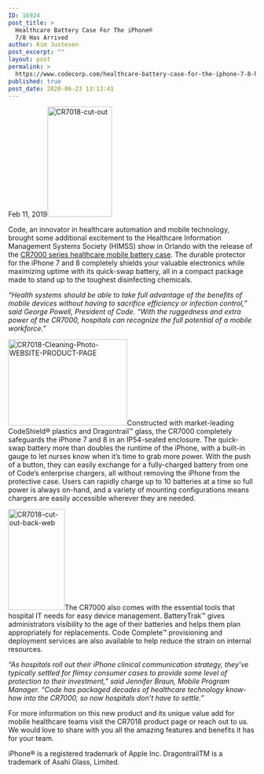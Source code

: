 ```yaml
---
ID: 16924
post_title: >
  Healthcare Battery Case For The iPhone®
  7/8 Has Arrived
author: Kim Justesen
post_excerpt: ""
layout: post
permalink: >
  https://www.codecorp.com/healthcare-battery-case-for-the-iphone-7-8-has-arrived/
published: true
post_date: 2020-06-23 13:13:41
---
```

Feb 11, 2019<img class="alignright" src="https://codecorp.com/wp-content/uploads/2020/05/CR7018-cut-out.png" alt="CR7018-cut-out" width="131" height="224" />

Code, an innovator in healthcare automation and mobile technology, brought some additional excitement to the Healthcare Information Management Systems Society (HIMSS) show in Orlando with the release of the <a href="https://www.codecorp.com/portfolio-items/code-reader-7018/">CR7000 series healthcare mobile battery case</a>. The durable protector for the iPhone 7 and 8 completely shields your valuable electronics while maximizing uptime with its quick-swap battery, all in a compact package made to stand up to the toughest disinfecting chemicals.

<em>“Health systems should be able to take full advantage of the benefits of mobile devices without having to sacrifice efficiency or infection control,” said George Powell, President of Code. “With the ruggedness and extra power of the CR7000, hospitals can recognize the full potential of a mobile workforce.”</em>

<img class="alignright" src="https://codecorp.com/wp-content/uploads/2020/05/CR7018-Cleaning-Photo-WEBSITE-PRODUCT-PAGE.jpg" alt="CR7018-Cleaning-Photo-WEBSITE-PRODUCT-PAGE" width="242" height="175" />Constructed with market-leading CodeShield® plastics and Dragontrail™ glass, the CR7000 completely safeguards the iPhone 7 and 8 in an IP54-sealed enclosure. The quick-swap battery more than doubles the runtime of the iPhone, with a built-in gauge to let nurses know when it’s time to grab more power. With the push of a button, they can easily exchange for a fully-charged battery from one of Code’s enterprise chargers, all without removing the iPhone from the protective case. Users can rapidly charge up to 10 batteries at a time so full power is always on-hand, and a variety of mounting configurations means chargers are easily accessible wherever they are needed.

<img class="alignright" src="https://codecorp.com/wp-content/uploads/2020/05/CR7018-cut-out-back-web.png" alt="CR7018-cut-out-back-web" width="115" height="205" />The CR7000 also comes with the essential tools that hospital IT needs for easy device management. BatteryTrak™ gives administrators visibility to the age of their batteries and helps them plan appropriately for replacements. Code Complete™ provisioning and deployment services are also available to help reduce the strain on internal resources.

<em>“As hospitals roll out their iPhone clinical communication strategy, they’ve typically settled for flimsy consumer cases to provide some level of protection to their investment,” said Jennifer Braun, Mobile Program Manager. “Code has packaged decades of healthcare technology know-how into the CR7000, so now hospitals don’t have to settle.”</em>

For more information on this new product and its unique value add for mobile healthcare teams visit the CR7018 product page or reach out to us. We would love to share with you all the amazing features and benefits it has for your team.

iPhone® is a registered trademark of Apple Inc. DragontrailTM is a trademark of Asahi Glass, Limited.